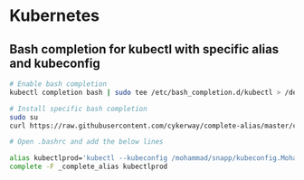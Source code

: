 # Kubernetes

## Bash completion for kubectl with specific alias and kubeconfig

```bash 
# Enable bash completion 
kubectl completion bash | sudo tee /etc/bash_completion.d/kubectl > /dev/null

# Install specific bash completion
sudo su
curl https://raw.githubusercontent.com/cykerway/complete-alias/master/complete_alias > /etc/bash_completion.d/complete_alias

# Open .bashrc and add the below lines

alias kubectlprod='kubectl --kubeconfig /mohammad/snapp/kubeconfig.MohammadDehnavi.config'
complete -F _complete_alias kubectlprod
```
